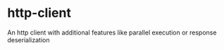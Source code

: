 # http-client
An http client with additional features like parallel execution or response deserialization 
